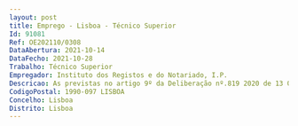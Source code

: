 ```yaml
--- 
layout: post
title: Emprego - Lisboa - Técnico Superior
Id: 91081
Ref: OE202110/0308
DataAbertura: 2021-10-14
DataFecho: 2021-10-28
Trabalho: Técnico Superior
Empregador: Instituto dos Registos e do Notariado, I.P.
Descricao: As previstas no artigo 9º da Deliberação nº.819 2020 de 13 07 2020, publicada no DR II Série nº.163 de 21 08 2020, na redação por último conferida pela Deliberação nº. 237 2021, de 6 1 2021, publicada no DR II Série nº45 de 05 03 2021, para o Gabinete de Acompanhamento de Gestão e de Comunicação, Imagem e Design (GAGCID), designadamente  Formular, desenvolver e assegurar o cumprimento da estratégia de comunicação e imagem corporativa do IRN, I. P.  Garantir a divulgação externa dos factos relevantes para os utentes dos serviços de registos, assegurando, para este fim, o contacto com os órgãos de comunicação social, preparando e monitorizando campanhas e garantindo a publicação coerente de conteúdos em todos os canais de comunicação assegurando a respetiva normalização e linguagem clara  Assegurar a gestão das redes sociais do IRN, I.P.  Garantir a coerência dos conteúdos escritos em todos os canais utilizados pelo IRN, I.P., em articulação com as restantes unidades organizacionais  Gerir o Portal do IRN, I.P., enquanto canal primordial de comunicação com os cidadãos e empresas  Promover a divulgação dos eventos e iniciativas promovidas ou participadas pelo IRN, I.P  Apoiar tecnicamente a elaboração da documentação chave, de nível estratégico e operacional, para a divulgação externa da atividade do IRN, I. P.  Recolher e registar as notícias e reportagens efetuadas pelos meios de comunicação social relativamente ao Instituto  Realizar a gestão das marcas do Instituto  Recolher e difundir internamente informação noticiosa de interesse para o Instituto  Gerir a intranet do IRN, I.P. enquanto canal primordial de comunicação com os trabalhadores  Elaboração de comunicados de imprensa  Gerir e produzir conteúdos para meios de comunicação digital internos e externos (intranet, site oficial e redes sociais)  Elaborar guiões e storyboards para produção de suportes audiovisuais   Efetuar a conceção gráfica de suportes digitais e offline  Colaborar na Organização de eventos.
CodigoPostal: 1990-097 LISBOA
Concelho: Lisboa
Distrito: Lisboa
--- 
```

